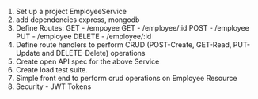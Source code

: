1. Set up a project EmployeeService
2. add dependencies express, mongodb
3. Define Routes: 
   GET - /empoyee
   GET - /employee/:id
   POST - /employee
   PUT  - /employee
   DELETE - /employee/:id
4. Define route handlers to perform CRUD (POST-Create, GET-Read, PUT-Update and DELETE-Delete) operations
5. Create open API spec for the above Service
6. Create load test suite.
7. Simple front end  to perform crud operations on Employee Resource
8. Security - JWT Tokens